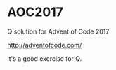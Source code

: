 # AOC2017

Q solution for Advent of Code 2017

http://adventofcode.com/

it's a good exercise for Q.

